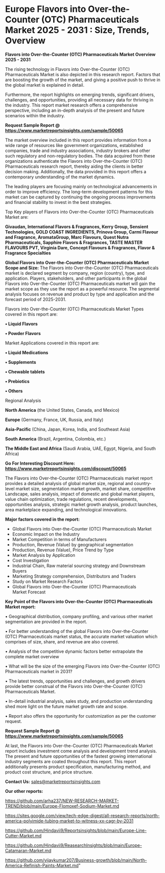 # Europe Flavors into Over-the-Counter (OTC) Pharmaceuticals Market 2025 - 2031 : Size, Trends, Overview

<Strong> Flavors into Over-the-Counter (OTC) Pharmaceuticals Market Overview 2025 - 2031</strong>

The rising technology in Flavors into Over-the-Counter (OTC) Pharmaceuticals Market is also depicted in this research report. Factors that are boosting the growth of the market, and giving a positive push to thrive in the global market is explained in detail.

Furthermore, the report highlights on emerging trends, significant drivers, challenges, and opportunities, providing all necessary data for thriving in the industry. This report market research offers a comprehensive perspective, including an in-depth analysis of the present and future scenarios within the industry.

<strong>Request Sample Report @ <a href=https://www.marketreportsinsights.com/sample/50065>https://www.marketreportsinsights.com/sample/50065</a></strong>

The market overview included in this report provides information from a wide range of resources like government organizations, established companies, trade and industry associations, industry brokers and other such regulatory and non-regulatory bodies. The data acquired from these organizations authenticate the Flavors into Over-the-Counter (OTC) Pharmaceuticals research report, thereby aiding the clients in better decision making. Additionally, the data provided in this report offers a contemporary understanding of the market dynamics.

The leading players are focusing mainly on technological advancements in order to improve efficiency. The long-term development patterns for this market can be captured by continuing the ongoing process improvements and financial stability to invest in the best strategies.

Top Key players of Flavors into Over-the-Counter (OTC) Pharmaceuticals Market are:

<strong>Givaudan, International Flavors & Fragrances, Kerry Group, Sensient Technologies, GOLD COAST INGREDIENTS, Prinova Group, Carmi Flavour and Fragrance, AromataGroup, Marc Flavours, Quest Nutra Pharmaceuticals, Sapphire Flavors & Fragrances, TASTE MASTER FLAVOURS PVT, Virginia Dare, Concept Flavours & Fragrances, Flavor & Fragrance Specialties</strong>

<strong><b>Global Flavors into Over-the-Counter (OTC) Pharmaceuticals Market Scope and Size:</b></strong>
The Flavors into Over-the-Counter (OTC) Pharmaceuticals market is declared segment by company, region (country), type, and application. Players, stakeholders, and other participants in the global Flavors into Over-the-Counter (OTC) Pharmaceuticals market will gain the market scope as they use the report as a powerful resource. The segmental analysis focuses on revenue and product by type and application and the forecast period of 2025-2031.

Flavors into Over-the-Counter (OTC) Pharmaceuticals Market Types covered in this report are:

<strong>•  Liquid Flavors

•  Powder Flavors</strong>

Market Applications covered in this report are:

<strong>•  Liquid Medications

•  Supplements

•  Chewable tablets

•  Prebiotics

•  Others</strong> 

Regional Analysis

<strong>North America</strong> (the United States, Canada, and Mexico)

<strong>Europe</strong> (Germany, France, UK, Russia, and Italy)

<strong>Asia-Pacific</strong> (China, Japan, Korea, India, and Southeast Asia)

<strong>South America</strong> (Brazil, Argentina, Colombia, etc.)

<strong>The Middle East and Africa</strong> (Saudi Arabia, UAE, Egypt, Nigeria, and South Africa)

<strong>Go For Interesting Discount Here: <a href=https://www.marketreportsinsights.com/discount/50065>https://www.marketreportsinsights.com/discount/50065</a></strong>

The Flavors into Over-the-Counter (OTC) Pharmaceuticals market report provides a detailed analysis of global market size, regional and country-level market size, segmentation market growth, market share, competitive Landscape, sales analysis, impact of domestic and global market players, value chain optimization, trade regulations, recent developments, opportunities analysis, strategic market growth analysis, product launches, area marketplace expanding, and technological innovations.

<strong><b>Major factors covered in the report:</b></strong>
<ul>
  <li>Global Flavors into Over-the-Counter (OTC) Pharmaceuticals Market </li>
  <li>Economic Impact on the Industry</li>
  <li>Market Competition in terms of Manufacturers</li>
  <li>Production, Revenue (Value) by geographical segmentation</li>
  <li>Production, Revenue (Value), Price Trend by Type</li>
  <li>Market Analysis by Application</li>
  <li>Cost Investigation</li>
  <li>Industrial Chain, Raw material sourcing strategy and Downstream Buyers</li>
  <li>Marketing Strategy comprehension, Distributors and Traders</li>
  <li>Study on Market Research Factors</li>
  <li>Global Flavors into Over-the-Counter (OTC) Pharmaceuticals Market Forecast</li>
</ul>

<strong><b>Key Point of the Flavors into Over-the-Counter (OTC) Pharmaceuticals Market report:</b></strong>

• Geographical distribution, company profiling, and various other market segmentation are provided in the report.

• For better understanding of the global Flavors into Over-the-Counter (OTC) Pharmaceuticals market status, the accurate market valuation which comprises of size, share, and revenue are also covered.

• Analysis of the competitive dynamic factors better extrapolate the complete market overview

• What will be the size of the emerging Flavors into Over-the-Counter (OTC) Pharmaceuticals market in 2031?

• The latest trends, opportunities and challenges, and growth drivers provide better construal of the Flavors into Over-the-Counter (OTC) Pharmaceuticals Market.

• In-detail industrial analysis, sales study, and production understanding shed more light on the future market growth rate and scope.

• Report also offers the opportunity for customization as per the customer request.

<strong>Request Sample Report @ <a href=https://www.marketreportsinsights.com/sample/50065>https://www.marketreportsinsights.com/sample/50065</a></strong>

At last, the Flavors into Over-the-Counter (OTC) Pharmaceuticals Market report includes investment come analysis and development trend analysis. The present and future opportunities of the fastest growing international industry segments are coated throughout this report. This report additionally presents product specification, manufacturing method, and product cost structure, and price structure.

<strong>Contact Us:</strong>
sales@marketreportsinsights.com

<strong>Our other reports:</strong>

<a href=https://github.com/arha237/NEW-RESEARCH-MARKET-TREND/blob/main/Europe-Flomoxef-Sodium-Market.md>https://github.com/arha237/NEW-RESEARCH-MARKET-TREND/blob/main/Europe-Flomoxef-Sodium-Market.md</a>

<a href=https://sites.google.com/view/tech-edge-digest/all-research-reports/north-america-polyimide-tubing-market-to-witness-xx-cagr-by-2031>https://sites.google.com/view/tech-edge-digest/all-research-reports/north-america-polyimide-tubing-market-to-witness-xx-cagr-by-2031</a>

<a href=https://github.com/Hindavii9/Reportsinsights/blob/main/Europe-Line-Cutter-Market.md>https://github.com/Hindavii9/Reportsinsights/blob/main/Europe-Line-Cutter-Market.md</a>

<a href=https://github.com/Hindavii9/ReasearchInsights/blob/main/Europe-Catamaran-Market.md>https://github.com/Hindavii9/ReasearchInsights/blob/main/Europe-Catamaran-Market.md</a>

<a href=https://github.com/vijaykumar207/Business-growth/blob/main/North-America-Refinish-Paints-Market.md>https://github.com/vijaykumar207/Business-growth/blob/main/North-America-Refinish-Paints-Market.md</a>"
